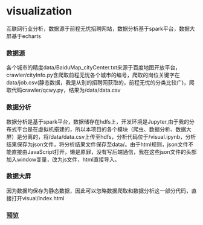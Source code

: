 # visualization
互联网行业分析，数据源于前程无忧招聘网站，数据分析基于spark平台，数据大屏基于echarts

### 数据源
各个城市的精度data/BaiduMap_cityCenter.txt来源于百度地图开放平台，crawler/cityInfo.py含爬取前程无忧各个城市的编号，爬取的岗位关键字在data/job.csv(静态数据，我是从别的招聘网获取的，前程无忧的分类比较广)，爬取代码crawler/qcwy.py，结果为/data/data.csv

### 数据分析
数据分析是基于spark平台，数据储存在hdfs上，开发环境是Jupyter,由于我的分布式平台是在虚拟机搭建的，所以本项目的各个模块（爬虫、数据分析、数据大屏）是分离的，将/data/data.csv上传至hdfs，分析代码位于/visual.ipynb，分析结果保存为json文件，将分析结果文件保存至data/。由于html规则，json文件不能直接由JavaScript打开，懒是原罪，没有写后端通信，我在这些json文件的头部加入window变量，改为js文件，html直接导入。

### 数据大屏
因为数据均保存为静态数据，因此可以忽略数据爬取和数据分析这一部分代码，直接打开visual/index.html

### [预览](https://zyoungbright.github.io/visualization/visual/index.html)
